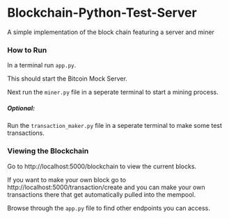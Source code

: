 # Blockchain-Python-Test-Server
A simple implementation of the block chain featuring a server and miner

### How to Run
In a terminal run `app.py`.

This should start the Bitcoin Mock Server.

Next run the `miner.py` file in a seperate terminal to start a mining process.

##### Optional:
Run the `transaction_maker.py` file in a seperate terminal to make some test transactions.

### Viewing the Blockchain
Go to http://localhost:5000/blockchain to view the current blocks.

If you want to make your own block go to http://localhost:5000/transaction/create and you can make your own
transactions there that get automatically pulled into the mempool.

Browse through the `app.py` file to find other endpoints you can access.